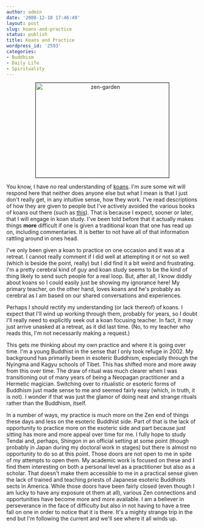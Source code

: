 ```yaml
---
author: admin
date: '2008-12-18 17:46:49'
layout: post
slug: koans-and-practice
status: publish
title: Koans and Practice
wordpress_id: '2593'
categories:
- Buddhism
- Daily Life
- Spirituality
---
```

<p align="center"><a href="http://www.flickr.com/photos/albill/3119520414/" title="zen-garden by albill, on Flickr"><img src="http://farm4.static.flickr.com/3188/3119520414_ce2f078b61_o.jpg" width="350" height="249" alt="zen-garden" border="1" /></a></p>
You know, I have no real understanding of <a href="http://en.wikipedia.org/wiki/Koan">koans</a>. I'm sure some wit will respond here that neither does anyone else but what I mean is that I just don't really get, in any intuitive sense, how they work. I've read descriptions of how they are given to people but I've actively avoided the various books of koans out there (such as <a href="http://www.ibiblio.org/zen/cgi-bin/koan-index.pl">this</a>). That is because I expect, sooner or later, that I will engage in koan study. I've been told before that it actually makes things <strong>more</strong> difficult if one is given a traditional koan that one has read up on, including commentaries. It is better to not have all of that information rattling around in ones head.

I've only been given a koan to practice on one occasion and it was at a retreat. I cannot really comment if I did well at attempting it or not so well (which is beside the point, really) but I did find it a bit weird and frustrating. I'm a pretty cerebral kind of guy and koan study seems to be the kind of thing likely to send such people for a real loop. But, after all, I know diddly about koans so I could easily just be showing my ignorance here! My primary teacher, on the other hand, loves koans and he's probably as cerebral as I am based on our shared conversations and experiences. 

Perhaps I should rectify my understanding (or lack thereof) of koans. I expect that I'll wind up working through them, probably for years, so I doubt I'll really need to explicitly seek out a koan focusing teacher. In fact, it may just arrive unasked at a retreat, as it did last time. (No, to my teacher who reads this, I'm not necessarily making a request.)

This gets me thinking about my own practice and where it is going over time. I'm a young Buddhist in the sense that I only took refuge in 2002. My background has primarily been in esoteric Buddhism, especially through the Nyingma and Kagyu schools of Tibet. This has shifted more and more away from this over time. The draw of ritual was much clearer when I was transitioning out of many years of being a Neopagan practitioner and a Hermetic magician. Switching over to ritualistic or esoteric forms of Buddhism just made sense to me and seemed fairly easy (which, in truth, it is not). I wonder if that was just the glamor of doing neat and strange rituals rather than the Buddhism, itself. 

In a number of ways, my practice is much more on the Zen end of things these days and less on the esoteric Buddhist side. Part of that is the lack of opportunity to practice more on the esoteric side and part because just sitting has more and more appeal over time for me. I fully hope to study Tendai and, perhaps, Shingon in an official setting at some point (though probably in Japan during my doctoral work in stages) but there is almost no opportunity to do so at this point. Those doors are not open to me in spite of my attempts to open them. My academic work is focused on these and I find them interesting on both a personal level as a practitioner but also as a scholar. That doesn't make them accessible to me in a practical sense given the lack of trained and teaching priests of Japanese esoteric Buddhists sects in America. While those doors have been fairly closed (even though I am lucky to have any exposure ot them at all), various Zen connections and opportunities have become more and more available. I am a believer in perseverance in the face of difficulty but also in not having to have a tree fall on one in order to notice that it is there. It's a mighty strange trip in the end but I'm following the current and we'll see where it all winds up.
